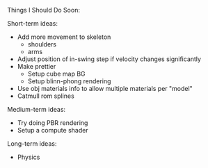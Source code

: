Things I Should Do Soon:

Short-term ideas:
- Add more movement to skeleton
  - shoulders
  - arms
- Adjust position of in-swing step if velocity changes significantly
- Make prettier
  - Setup cube map BG
  - Setup blinn-phong rendering
- Use obj materials info to allow multiple materials per "model"
- Catmull rom splines

Medium-term ideas: 
- Try doing PBR rendering
- Setup a compute shader

Long-term ideas:
- Physics
